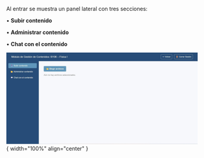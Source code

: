 Al entrar se muestra un panel lateral con tres secciones: 

•	**Subir contenido**  

•	**Administrar contenido**  

•	**Chat con el contenido**  

![Docente-3](img/Docente-3.jpg){ width="100%" align="center" }
